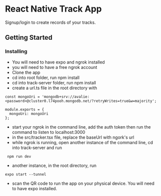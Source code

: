 # React Native Track App

Signup/login to create records of your tracks. 


## Getting Started

### Installing

* You will need to have expo and ngrok installed
* you will need to have a free ngrok account
* Clone the app
* cd into root folder, run npm install 
* cd into track-server folder, run npm install
* create a url.ts file in the root directory with 
```
const mongoUri = 'mongodb+srv://avalie:<password>@cluster0.l74pooh.mongodb.net/?retryWrites=true&w=majority';

module.exports = {
  mongoUri: mongoUri
};
```
* start your ngrok in the command line, add the auth token then run the command to listen to localhost:3000
* in the src/tracker.tsx file, replace the baseUrl with ngork's url
* while ngrok is running, open another instance of the command line, cd into track-server and run 
```
 npm run dev
```
* another instance, in the root directory, run 
```
expo start --tunnel
```
* scan the QR code to run the app on your physical device. You will need to have expo installed.